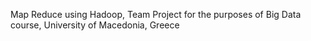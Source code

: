 Map Reduce using Hadoop, Team Project for the purposes of Big Data course, University of Macedonia, Greece
